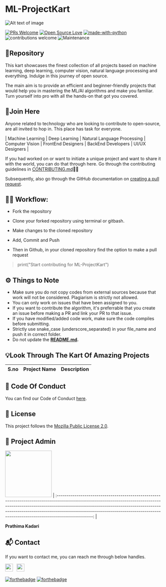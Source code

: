 # ML-ProjectKart

![Alt text of image](https://github.com/prathimacode-hub/prathimacode-hub/blob/main/CoverPhotos/ML-ProjectKart.png)

[![PRs Welcome](https://img.shields.io/badge/PRs-welcome-brightgreen.svg?style=flat&logo=github)](https://github.com/prathimacode-hub) [![Open Source Love](https://img.shields.io/badge/Open%20Source-%F0%9F%A4%8D-Green)](https://github.com/prathimacode-hub) [![made-with-python](https://img.shields.io/badge/Made%20with-Python-1f425f.svg)](https://www.python.org/) ![contributions welcome](https://img.shields.io/static/v1.svg?label=Contributions&message=Welcome&color=0059b3&style=flat-square) ![Maintenance](https://img.shields.io/maintenance/yes/2021) 


<h2>📌Repository</h2>

This kart showcases the finest collection of all projects based on machine learning, deep learning, computer vision, natural language processing and everything. Indulge in this journey of open source.

The main aim is to provide an efficient and beginner-friendly projects that would help you in mastering the ML/AI algorithms and make you familiar. Turn yourself into pro with all the hands-on that got you covered.


<h2>🙌Join Here</h2>

Anyone related to technology who are looking to contribute to open-source, are all invited to hop in. This place has task for everyone.

| Machine Learning | Deep Learning | Natural Language Processing | Computer Vision | FrontEnd Designers | BackEnd Developers | UI/UX Designers |

If you had worked on or want to initiate a unique project and want to share it with the world, you can do that through here. Go through the contributing guidelines in [CONTRIBUTING.md](https://github.com/prathimacode-hub/ML-ProjectKart/blob/main/Contributing_Guidelines.md)👩‍💻

Subsequently, also go through the GitHub documentation on [creating a pull request](https://help.github.com/en/github/collaborating-with-issues-and-pull-requests/creating-a-pull-request).


<h2>👨‍💻 Workflow:</h2>

- Fork the repository

- Clone your forked repository using terminal or gitbash.

- Make changes to the cloned repository

- Add, Commit and Push

- Then in Github, in your cloned repository find the option to make a pull request 

> print("Start contributing for ML-ProjectKart")


<h2>⚙️ Things to Note</h2>

* Make sure you do not copy codes from external sources because that work will not be considered. Plagiarism is strictly not allowed.
* You can only work on issues that have been assigned to you.
* If you want to contribute the algorithm, it's preferrable that you create an issue before making a PR and link your PR to that issue.
* If you have modified/added code work, make sure the code compiles before submitting.
* Strictly use snake_case (underscore_separated) in your file_name and push it in correct folder.
* Do not update the **[README.md](https://github.com/prathimacode-hub/ML-ProjectKart/blob/main/README.md).**


<h2>💡Look Through The Kart Of Amazing Projects</h2>

| S.no | Project Name | Description |
| --------------- | --------------- | --------------- |


<h2>📜 Code Of Conduct</h2>

You can find our Code of Conduct [here](https://github.com/prathimacode-hub/ML-ProjectKart/blob/main/CODE_OF_CONDUCT.md).


<h2>📝 License</h2>  

This project follows the [Mozilla Public License 2.0](https://github.com/prathimacode-hub/ML-ProjectKart/blob/main/LICENSE).


<h2>🙂 Project Admin</h2>

<a href="https://github.com/prathimacode-hub"><img src="https://github.com/prathimacode-hub/prathimacode-hub/blob/main/Prathima%20updated%20profile%20pic.jpg" width=150px height=150px /></a>
| :------------------------------------------------------------------------------------------------------------------------------------------------------------------------------------------------------------------------------------------------------------------------------------------------------------------------------------------: |

**Prathima Kadari**


<h2>📬 Contact</h2>

If you want to contact me, you can reach me through below handles.

<a href="https://twitter.com/prathimak88"><img src="https://upload.wikimedia.org/wikipedia/fr/thumb/c/c8/Twitter_Bird.svg/1200px-Twitter_Bird.svg.png" width="25"></img></a>&nbsp;&nbsp; <a href="https://www.linkedin.com/in/prathima-kadari/"><img src="https://www.felberpr.com/wp-content/uploads/linkedin-logo.png" width="25"></img></a>



[![forthebadge](https://forthebadge.com/images/badges/built-with-love.svg)](https://forthebadge.com) [![forthebadge](https://forthebadge.com/images/badges/built-by-developers.svg)](https://forthebadge.com) 

